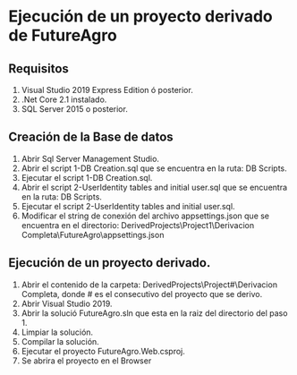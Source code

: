 # Ejecución de un proyecto derivado de FutureAgro

## Requisitos

1. Visual Studio 2019 Express Edition ó posterior.
2. .Net Core 2.1 instalado.
3. SQL Server 2015 o posterior.

## Creación de la Base de datos

1. Abrir Sql Server Management Studio.
2. Abrir el script 1-DB Creation.sql que se encuentra en la ruta: DB Scripts.
3. Ejecutar el script 1-DB Creation.sql.
4. Abrir el script 2-UserIdentity tables and initial user.sql que se encuentra en la ruta: DB Scripts.
5. Ejecutar el script 2-UserIdentity tables and initial user.sql.
6. Modificar el string de conexión del archivo appsettings.json que se encuentra en el directorio: DerivedProjects\Project1\Derivacion Completa\FutureAgro\appsettings.json

## Ejecución de un proyecto derivado.

1. Abrir el contenido de la carpeta: DerivedProjects\Project#\Derivacion Completa, donde # es el consecutivo del proyecto que se derivo.
2. Abrir Visual Studio 2019.
3. Abrir la solució FutureAgro.sln que esta en la raiz del directorio del paso 1.
4. Limpiar la solución.
5. Compilar la solución.
6. Ejecutar el proyecto FutureAgro.Web.csproj.
7. Se abrira el proyecto en el Browser
